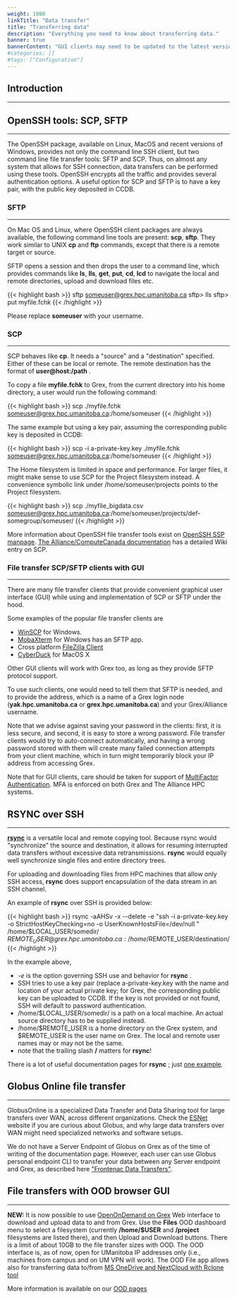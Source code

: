 ```yaml
---
weight: 1800
linkTitle: "Data transfer"
title: "Transferring data"
description: "Everything you need to know about transferring data."
banner: true
bannerContent: "GUI clients may need to be updated to the latest versions to work with the Duo MFA on Grex"
#categories: []
#tags: ["Configuration"]
---
```


## Introduction
---

## OpenSSH tools: SCP, SFTP
---

The OpenSSH package, available on Linux, MacOS and recent versions of Windows, provides not only the command line SSH client, but two command line file transfer tools: SFTP and SCP.
Thus, on almost any system that allows for SSH connection, data transfers can be performed using these tools.
OpenSSH encrypts all the traffic and provides several authentication options. A useful option for SCP and SFTP is to have a key pair, with the public key deposited in CCDB.

### SFTP
---

On Mac OS and Linux, where OpenSSH client packages are always available, the following command line tools are present: __scp__, __sftp__. They work similar to UNIX __cp__ and __ftp__ commands, except that there is a remote target or source. 

SFTP opens a session and then drops the user to a command line, which provides commands like __ls__, __lls__, __get__, __put__, __cd__, __lcd__ to navigate the local and remote directories, upload and download files etc.

{{< highlight bash >}}
sftp someuser@grex.hpc.umanitoba.ca
sftp> lls
sftp> put  myfile.fchk
{{< /highlight >}}

Please replace __someuser__ with your username.

### SCP
---

SCP behaves like __cp__. It needs a "source" and a "destination" specified. Either of these can be local or remote. The remote destination has the format of __user@host:/path__ .

To copy a file __myfile.fchk__ to Grex, from the current directory into his home directory, a user would run the following command:

{{< highlight bash >}}
scp ./myfile.fchk someuser@grex.hpc.umanitoba.ca:/home/someuser
{{< /highlight >}}

The same example but using a key pair, assuming the corresponding public key is deposited in CCDB:

{{< highlight bash >}}
scp -i a-private-key.key ./myfile.fchk someuser@grex.hpc.umanitoba.ca:/home/someuser
{{< /highlight >}}

The Home filesystem is limited in space and performance. For larger files, it might make sense to use SCP for the Project filesystem instead.
A convenience symbolic link under /home/someuser/projects points to the Project filesystem.

{{< highlight bash >}}
scp ./myfile_bigdata.csv  someuser@grex.hpc.umanitoba.ca:/home/someuser/projects/def-somegroup/someuser/
{{< /highlight >}}



More information about OpenSSH file transfer tools exist on [OpenSSH SSP manpage](https://man.openbsd.org/scp). [The Alliance/ComputeCanada documentation](https://docs.alliancecan.ca/wiki/Transferring_data#SCP "SCP") has a detailed Wiki entry on SCP.

### File transfer SCP/SFTP clients with GUI
---

There are many file transfer clients that provide convenient graphical user interface (GUI) while using and implementation of SCP or SFTP under the hood.

Some examples of the popular file transfer clients are

* [WinSCP](https://winscp.net/eng/index.php "WinSCP") for Windows.
* [MobaXterm](https://mobaxterm.mobatek.net/ "MobaXterm") for Windows has an SFTP app. 
* Cross platform [FileZilla Client](https://filezilla-project.org "FileZilla Client")
* [CyberDuck](https://cyberduck.io/) for MacOS X

Other GUI clients will work with Grex too, as long as they provide SFTP protocol support.

To use such clients, one would need to tell them that SFTP is needed, and to provide the address, which is a name of a Grex login node (**yak.hpc.umanitoba.ca** or **grex.hpc.umanitoba.ca**) and your Grex/Alliance username.

Note that we advise against saving your password in the clients: first, it is less secure, and second, it is easy to store a wrong password. File transfer clients would try to auto-connect automatically, and having a wrong password stored with them will create many failed connection attempts from your client machine, which in turn might temporarily block your IP address from accessing Grex.

Note that for GUI clients, care should be taken for support of  [MultiFactor Authentication](/connecting/mfa/). MFA is enforced on both Grex and The Alliance HPC systems.

## RSYNC over SSH
---

[__rsync__](https://linux.die.net/man/1/rsync) is a versatile local and remote copying tool. Because rsync would "synchronize" the source and destination, it allows for resuming interrupted data transfers without excessive data retransmissions. __rsync__ would equally well synchronize single files and entire directory trees.

For uploading and downloading files from HPC machines that allow only SSH access, __rsync__ does support encapsulation of the data stream in an SSH channel. 

An example of __rsync__ over SSH is provided below:

{{< highlight bash >}}
rsync  -aAHSv -x --delete -e "ssh -i a-private-key.key -o StrictHostKeyChecking=no -o UserKnownHostsFile=/dev/null " /home/$LOCAL_USER/somedir/  $REMOTE_USER@grex.hpc.umanitoba.ca:/home/$REMOTE_USER/destination/
{{< /highlight >}}

In the example above,
 * _-e_ is the option governing SSH use and behavior for __rsync__ .
 * SSH tries to use a key pair (replace a-private-key.key with the name and location of your actual private key; for Grex, the corresponding public key can be uploaded to CCDB. If the key is not provided or not found, SSH will default to password authentication.
 * /home/$LOCAL_USER/somedir/ is a path on a local machine. An actual source directory has to be supplied instead.
 * /home/$REMOTE_USER is a home directory on the Grex system, and $REMOTE_USER is the user name on Grex. The local and remote user names may or may not be the same.
 * note that the trailing slash __/__ matters for __rsync__!

There is a lot of useful documentation pages for __rsync__ ; just [one example](https://phoenixnap.com/kb/how-to-rsync-over-ssh).


## Globus Online file transfer
---

GlobusOnline is a specialized Data Transfer and Data Sharing tool for large transfers over WAN, across different organizations.
Check the [ESNet](https://fasterdata.es.net/ "ESNet") website if you are curious about Globus, and why large data transfers over WAN might need specialized networks and software setups.

We do not have a Server Endpoint of Globus on Grex as of the time of writing of the documentation page. 
However, each user can use Globus personal endpoint CLI to transfer your data between any Server endpoint and Grex, as described here ["Frontenac Data Transfers"](https://info.cac.queensu.ca/wiki/index.php/UploadingFiles:Frontenac#Using_Globus_through_a_command-line_interface).


## File transfers with OOD browser GUI
---

**NEW:** It is now possible to use [OpenOnDemand on Grex](https://zebu.hpc.umanitoba.ca) Web interface to download and upload data to and from Grex. Use the __Files__ OOD dashboard menu to select a filesystem (currently __/home/$USER__ and __/project__ filesystems are listed there), and then Upload and Download buttons.
There is a limit of about 10GB to the file transfer sizes with OOD. The OOD interface is, as of now, open for UManitoba IP addresses only (i.e., machines from campus and on UM VPN will work). 
The OOD File app allows also for transferring data to/from [MS OneDrive and NextCloud with Rclone tool](/connecting/data-transfer/one-drive)

More information is available on our [OOD pages](/ood/)

<!-- {{< treeview display="tree" />}} -->

<!-- Changes and update:
* Last reviewed on: Apr 29, 2024.
-->
